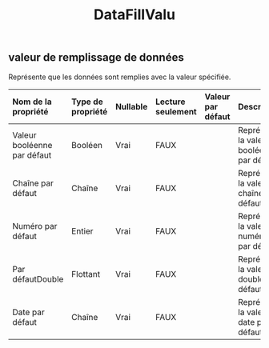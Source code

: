 ﻿---
title: DataFillValu
second_title: Aspose.Cells Cloud Documen
type: docs
url: /fr/specification/model/datafillvalue/
description: "Aspose.Cells Spécification du modèle cloud : DataFillValue. Gérez sans effort Excel et d'autres feuilles de calcul avec des fonctionnalités telles que l'ouverture, la génération, l'édition, le fractionnement, la fusion, la comparaison et la conversion."
kwords: Excel, Office, feuille de calcul, Cloud REST API, DataFillValue
weight: 50
---
## **valeur de remplissage de données**

 Représente que les données sont remplies avec la valeur spécifiée.

| Nom de la propriété| Type de propriété| Nullable| Lecture seulement| Valeur par défaut| Description|
|:- |:- |:- |:- |:- |:- |
| Valeur booléenne par défaut| Booléen| Vrai| FAUX|| Représente la valeur booléenne par défaut.|
| Chaîne par défaut| Chaîne| Vrai| FAUX|| Représente la valeur de chaîne par défaut.|
| Numéro par défaut| Entier| Vrai| FAUX|| Représente la valeur numérique par défaut.|
| Par défautDouble| Flottant| Vrai| FAUX|| Représente la valeur double par défaut.|
| Date par défaut| Chaîne| Vrai| FAUX|| Représente la valeur de date par défaut.|

